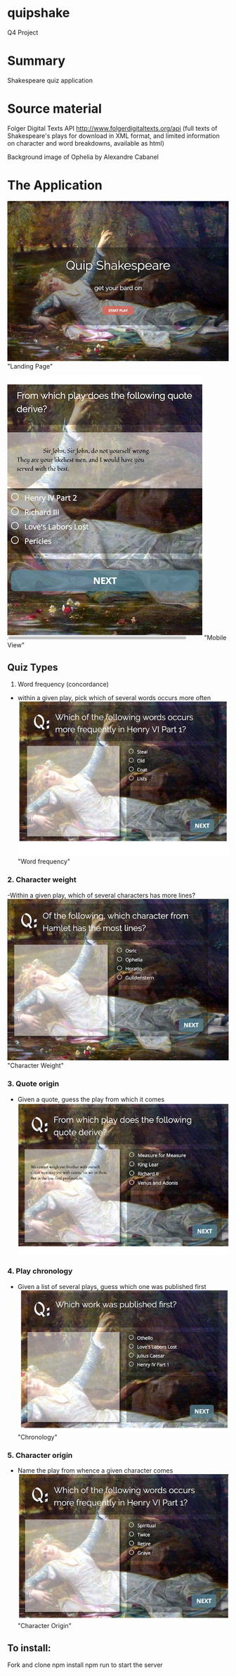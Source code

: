 # quipshake
Q4 Project

# Summary
Shakespeare quiz application


# Source material
Folger Digital Texts API
http://www.folgerdigitaltexts.org/api
(full texts of Shakespeare's plays for download in XML format, and limited information on character and word breakdowns, available as html)

Background image of Ophelia by Alexandre Cabanel


# The Application
![](./qs-landing-page.png) "Landing Page"

![](./qs-mobile-view.png) "Mobile View"

## Quiz Types
1. Word frequency (concordance)
  - within a given play, pick which of several words occurs more often
![](./qs-word-frequency.png) "Word frequency"

### 2. Character weight
-Within a given play, which of several characters has more lines?
![](./qs-character-weight.png) "Character Weight"

### 3. Quote origin
  - Given a quote, guess the play from which it comes
![](./qs-quote-origin.png)

### 4. Play chronology
  - Given a list of several plays, guess which one was published first
  ![](./qs-chronology.png) "Chronology"

### 5. Character origin
  - Name the play from whence a given character comes
  ![](./qs-character-origin.png) "Character Origin"


## To install:
Fork and clone
npm install
npm run to start the server
